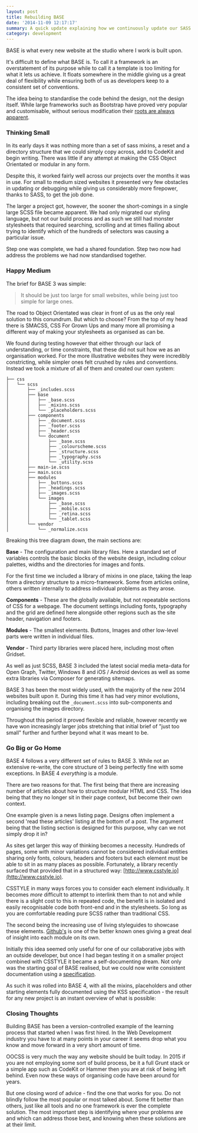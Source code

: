 ```yaml
---
layout: post
title: Rebuilding BASE
date: '2014-11-09 12:17:17'
summary: A quick update explaining how we continuously update our SASS workflow in the studio and why OOCSS is truly the way forward for websites in 2014 and beyond.
category: development
---
```


BASE is what every new website at the studio where I work is built upon.

It's difficult to define what BASE is. To call it a framework is an overstatement of its purpose while to call it a template is too limiting for what it lets us achieve. It floats somewhere in the middle giving us a great deal of flexibility while ensuring both of us as developers keep to a consistent set of conventions.

The idea being to standardise the code behind the design, not the design itself. While large frameworks such as Bootstrap have proved very popular and customisable, without serious modification their [roots are always apparent](http://notes.gross.is/post/43508972396/please-stop-using-twitter-bootstrap).

### Thinking Small

In its early days it was nothing more than a set of sass mixins, a reset and a directory structure that we could simply copy across, add to CodeKit and begin writing. There was little if any attempt at making the CSS Object Orientated or modular in any form. 

Despite this, it worked fairly well across our projects over the months it was in use. For small to medium sized websites it presented very few obstacles in updating or debugging while giving us considerably more firepower, thanks to SASS, to get the job done.

The larger a project got, however, the sooner the short-comings in a single large SCSS file became apparent. We had only migrated our styling language, but not our build process and as such we still had monster stylesheets that required searching, scrolling and at times flailing about trying to identify which of the hundreds of selectors was causing a particular issue.

Step one was complete, we had a shared foundation. Step two now had address the problems we had now standardised together.

### Happy Medium
The brief for BASE 3 was simple:

> It should be just too large for small websites, while being just too simple for large ones.

The road to Object Orientated was clear in front of us as the only real solution to this conundrum. But which to choose? From the top of my head there is SMACSS, CSS For Grown Ups and many more all promising a different way of making your stylesheets as organised as can be.

We found during testing however that either through our lack of understanding, or time constraints, that these did not suit how we as an organisation worked. For the more illustrative websites they were incredibly constricting, while simpler ones felt crushed by rules and conventions. Instead we took a mixture of all of them and created our own system:

	├── css
	│   └── scss
	│       ├── _includes.scss
	│       ├── base
	│       │   ├── _base.scss
	│       │   ├── _mixins.scss
	│       │   └── _placeholders.scss
	│       ├── components
	│       │   ├── _document.scss
	│       │   ├── _footer.scss
	│       │   ├── _header.scss
	│       │   └── document
	│       │       ├── _base.scss
	│       │       ├── _colourscheme.scss
	│       │       ├── _structure.scss
	│       │       ├── _typography.scss
	│       │       └── _utility.scss
	│       ├── main-ie.scss
	│       ├── main.scss
	│       ├── modules
	│       │   ├── _buttons.scss
	│       │   ├── _headings.scss
	│       │   ├── _images.scss
	│       │   └── images
	│       │       ├── _base.scss
	│       │       ├── _mobile.scss
	│       │       ├── _retina.scss
	│       │       └── _tablet.scss
	│       └── vendor
	│           └── _normalize.scss
    
Breaking this tree diagram down, the main sections are:

**Base** -
The configuration and main library files. Here a standard set of variables controls the basic blocks of the website design, including colour palettes, widths and the directories for images and fonts.

For the first time we included a library of mixins in one place, taking the leap from a directory structure to a micro-framework. Some from articles online, others written internally to address individual problems as they arose.

**Components** - 
These are the globally available, but not repeatable sections of CSS for a webpage. The document settings including fonts, typography and the grid are defined here alongside other regions such as the site header, navigation and footers.

**Modules** - 
The smallest elements. Buttons, Images and other low-level parts were written in individual files.

**Vendor** -
Third party libraries were placed here, including most often Gridset.

As well as just SCSS, BASE 3 included the latest social media meta-data for Open Graph, Twitter, Windows 8 and iOS / Android devices as well as some extra libraries via Composer for generating sitemaps.

BASE 3 has been the most widely used, with the majority of the new 2014 websites built upon it. During this time it has had very minor evolutions, including breaking out the `_document.scss` into sub-components and organising the images directory.

Throughout this period it proved flexible and reliable, however recently we have won increasingly larger jobs stretching that initial brief of "just too small" further and further beyond what it was meant to be.

### Go Big or Go Home
BASE 4 follows a very different set of rules to BASE 3. While not an extensive re-write, the core structure of 3 being perfectly fine with some exceptions. In BASE 4 *everything* is a module.

There are two reasons for that. The first being that there are increasing number of articles about how to structure modular HTML and CSS. The idea being that they no longer sit in their page context, but become their own context.

One example given is a news listing page. Designs often implement a second 'read these articles' listing at the bottom of a post. The argument being that the listing section is designed for this purpose, why can we not simply drop it in?

As sites get larger this way of thinking becomes a necessity. Hundreds of pages, some with minor variations cannot be considered individual entities sharing only fonts, colours, headers and footers but each element must be able to sit in as many places as possible. Fortunately, a library recently surfaced that provided that in a structured way: [http://www.csstyle.io](http://www.csstyle.io).

CSSTYLE in many ways forces you to consider each element individually. It becomes *more* difficult to attempt to interlink them than to not and while there is a slight cost to this in repeated code, the benefit is in isolated and easily recognisable code both front-end and in the stylesheets. So long as you are comfortable reading pure SCSS rather than traditional CSS.

The second being the increasing use of living styleguides to showcase these elements. [Github's](https://github.com/styleguide) is one of the better known ones giving a great deal of insight into each module on its own.

Initially this idea seemed only useful for one of our collaborative jobs with an outside developer, but once I had began testing it on a smaller project combined with CSSTYLE it became a self-documenting dream. Not only was the starting goal of BASE realised, but we could now write consistent documentation using a [specification](https://github.com/kneath/kss/blob/master/SPEC.md).

As such it was rolled into BASE 4, with all the mixins, placeholders and other starting elements fully documented using the KSS specification - the result for any new project is an instant overview of what is possible:

### Closing Thoughts
Building BASE has been a version-controlled example of the learning process that started when I was first hired. In the Web Development industry you have to at many points in your career it seems drop what you know and move forward in a very short amount of time.

OOCSS is very much the way any website should be built today. In 2015 if you are not employing some sort of build process, be it a full Grunt stack or a simple app such as CodeKit or Hammer then you are at risk of being left behind. Even now these ways of organising code have been around for years.

But one closing word of advice - find the one that works for you. Do not blindly follow the most popular or most talked about. Some fit better than others, just like all tools and no one framework is ever the complete solution. The most important step is identifying where your problems are and which can address those best, and knowing when these solutions are at their limit.